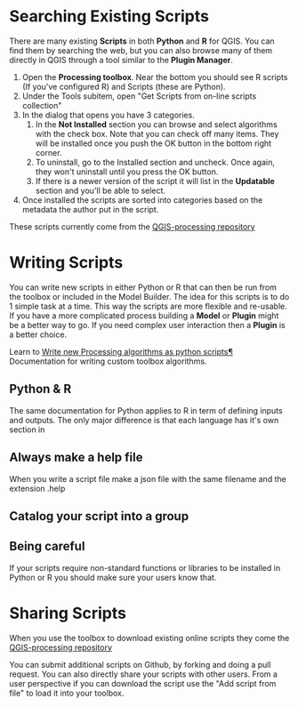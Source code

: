 # Searching Existing Scripts
There are many existing **Scripts** in both **Python** and **R** for QGIS. You can find them by searching the web, but you can also browse many of them directly in QGIS through a tool similar to the **Plugin Manager**.

1. Open the **Processing toolbox**. Near the bottom you should see R scripts (If you've configured R) and Scripts (these are Python).
2. Under the Tools subitem, open "Get Scripts from on-line scripts collection"
3. In the dialog that opens you have 3 categories.
    1. In the **Not Installed** section you can browse and select algorithms with the check box. Note that you can check off many items. They will be installed once you push the OK button in the bottom right corner.
    2. To uninstall, go to the Installed section and uncheck. Once again, they won't uninstall until you press the OK button.
    3. If there is a newer version of the script it will list in the **Updatable** section and you'll be able to select.
4. Once installed the scripts are sorted into categories based on the metadata the author put in the script.

These scripts currently come from the [QGIS-processing repository](https://github.com/wildintellect/QGIS-Processing)

# Writing Scripts
You can write new scripts in either Python or R that can then be run from the toolbox or included in the Model Builder. The idea for this scripts is to do 1 simple task at a time. This way the scripts are more flexible and re-usable. If you have a more complicated process building a **Model** or **Plugin** might be a better way to go. If you need complex user interaction then a **Plugin** is a better choice.

Learn to [Write new Processing algorithms as python scripts¶](http://docs.qgis.org/2.14/en/docs/user_manual/processing/scripts.html#writing-new-processing-algorithms-as-python-scripts) Documentation for writing custom toolbox algorithms.

## Python & R

The same documentation for Python applies to R in term of defining inputs and outputs. The only major difference is that each language has it's own section in 

## Always make a help file
When you write a script file make a json file with the same filename and the extension .help

## Catalog your script into a group

## Being careful
If your scripts require non-standard functions or libraries to be installed in Python or R you should make sure your users know that. 

# Sharing Scripts

When you use the toolbox to download existing online scripts they come the [QGIS-processing repository](https://github.com/wildintellect/QGIS-Processing)

You can submit additional scripts on Github, by forking and doing a pull request. You can also directly share your scripts with other users. From a user perspective if you can download the script use the "Add script from file" to load it into your toolbox.